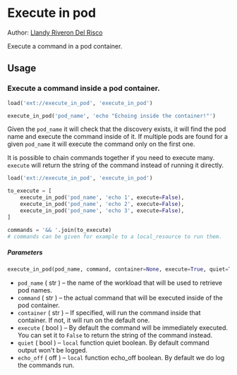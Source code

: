 # Execute in pod

Author: [Llandy Riveron Del Risco](https://github.com/Llandy3d)

Execute a command in a pod container.

## Usage

### Execute a command inside a pod container.

```python
load('ext://execute_in_pod', 'execute_in_pod')

execute_in_pod('pod_name', 'echo "Echoing inside the container!"')
```

Given the `pod_name` it will check that the discovery exists, it will find the pod name and execute the command inside of it. If multiple pods are found for a given `pod_name` it will execute the command only on the first one.

It is possible to chain commands together if you need to execute many. `execute` will return the string of the command instead of running it directly.

```python
load('ext://execute_in_pod', 'execute_in_pod')

to_execute = [
    execute_in_pod('pod_name', 'echo 1', execute=False),
    execute_in_pod('pod_name', 'echo 2', execute=False),
    execute_in_pod('pod_name', 'echo 3', execute=False),
]

commands = '&& '.join(to_execute)
# commands can be given for example to a local_resource to run them.
```

##### Parameters

```python
execute_in_pod(pod_name, command, container=None, execute=True, quiet=True, echo_off=False)
```

* `pod_name` ( str ) – the name of the workload that will be used to retrieve pod names.
* `command` ( str ) – the actual command that will be executed inside of the pod container.
* `container` ( str ) – If specified, will run the command inside that container. If not, it will run on the default one.
* `execute` ( bool ) – By default the command will be immediately executed. You can set it to `False` to return the string of the command instead.
* `quiet` ( bool ) – `local` function quiet boolean. By default command output won't be logged.
* `echo_off` ( off ) – `local` function echo_off boolean. By default we do log the commands run.
